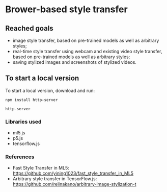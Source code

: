 # Brower-based style transfer

## Reached goals
* image style transfer, based on pre-trained models as well as arbitrary styles;
* real-time style transfer using webcam and existing video style transfer, based on pre-trained models as well as arbitrary styles; 
* saving stylized images and screenshots of stylized videos.

## To start a local version
To start a local version, download and run:
<pre><code>npm install http-server</code></pre>
<pre><code>http-server</code></pre>
  
### Libraries used
* ml5.js
* p5.js
* tensorflow.js

### References
* Fast Style Transfer in ML5: https://github.com/yining1023/fast_style_transfer_in_ML5
* Arbitrary style transfer in TensorFlow.js: https://github.com/reiinakano/arbitrary-image-stylization-t 